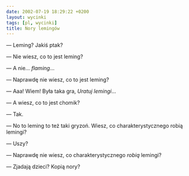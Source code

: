```yaml
---
date: 2002-07-19 18:29:22 +0200
layout: wycinki
tags: [pl, wycinki]
title: Nory lemingów
---
```


— Leming? Jakiś ptak?

— Nie wiesz, co to jest leming?

— A nie… _flaming_…

— Naprawdę nie wiesz, co to jest leming?

— Aaa! Wiem! Była taka gra, <cite>Uratuj lemingi</cite>…

— A wiesz, co to jest chomik?

— Tak.

— No to leming to też taki gryzoń. Wiesz, co charakterystycznego robią lemingi?

— Uszy?

— Naprawdę nie wiesz, co charakterystycznego _robią_ lemingi?

— Zjadają dzieci? Kopią nory?
